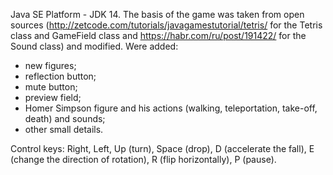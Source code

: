 Java SE Platform - JDK 14.
The basis of the game was taken from open sources (http://zetcode.com/tutorials/javagamestutorial/tetris/ for the Tetris class and GameField class and https://habr.com/ru/post/191422/ for the Sound class) and modified. Were added:

- new figures;
- reflection button;
- mute button;
- preview field;
- Homer Simpson figure and his actions (walking, teleportation, take-off, death) and sounds;
- other small details.

Control keys: Right, Left, Up (turn), Space (drop), D (accelerate the fall), E (change the direction of rotation), R (flip horizontally), P (pause).
